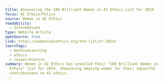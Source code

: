 ```yaml
---
title: Announcing the 100 Brilliant Women in AI Ethics List for 2024
focus: AI Ethics/Policy
source: Women in AI Ethics
readability:
  - Intermediate
type: Website Article
openSource: true
link: https://womeninaiethics.org/the-list/of-2024/
learnTags:
  - machineLearning
  - ethics
  - researchCentre
summary: Women in AI Ethics has unveiled their "100 Brilliant Women in AI
  Ethics" list for 2024, showcasing amazing women for their impactful
  contributions to AI ethics.
---
```

